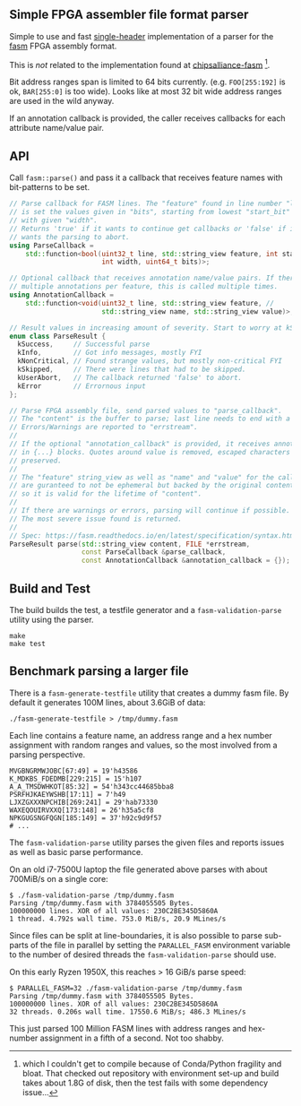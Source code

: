 Simple FPGA assembler file format parser
----------------------------------------

Simple to use and fast [single-header](./fasm-parse.h) implementation of a
parser for the [fasm] FPGA assembly format.

This is _not_ related to the implementation found at [chipsalliance-fasm] [^1].

Bit address ranges span is limited to 64 bits currently.
(e.g. `FOO[255:192]` is ok, `BAR[255:0]` is too wide). Looks like at most
32 bit wide address ranges are used in the wild anyway.

If an annotation callback is provided, the caller receives callbacks for each
attribute name/value pair.

## API

Call `fasm::parse()` and pass it a callback that receives feature names
with bit-patterns to be set.

```c++
// Parse callback for FASM lines. The "feature" found in line number "line"
// is set the values given in "bits", starting from lowest "start_bit" (lsb)
// with given "width".
// Returns 'true' if it wants to continue get callbacks or 'false' if it
// wants the parsing to abort.
using ParseCallback =
    std::function<bool(uint32_t line, std::string_view feature, int start_bit,
                       int width, uint64_t bits)>;

// Optional callback that receives annotation name/value pairs. If there are
// multiple annotations per feature, this is called multiple times.
using AnnotationCallback =
    std::function<void(uint32_t line, std::string_view feature, //
                       std::string_view name, std::string_view value)>;

// Result values in increasing amount of severity. Start to worry at kSkipped.
enum class ParseResult {
  kSuccess,     // Successful parse
  kInfo,        // Got info messages, mostly FYI
  kNonCritical, // Found strange values, but mostly non-critical FYI
  kSkipped,     // There were lines that had to be skipped.
  kUserAbort,   // The callback returned 'false' to abort.
  kError        // Errornous input
};

// Parse FPGA assembly file, send parsed values to "parse_callback".
// The "content" is the buffer to parse; last line needs to end with a newline.
// Errors/Warnings are reported to "errstream".
//
// If the optional "annotation_callback" is provided, it receives annotations
// in {...} blocks. Quotes around value is removed, escaped characters are
// preserved.
//
// The "feature" string_view as well as "name" and "value" for the callbacks
// are guranteed to not be ephemeral but backed by the original content,
// so it is valid for the lifetime of "content".
//
// If there are warnings or errors, parsing will continue if possible.
// The most severe issue found is returned.
//
// Spec: https://fasm.readthedocs.io/en/latest/specification/syntax.html
ParseResult parse(std::string_view content, FILE *errstream,
                  const ParseCallback &parse_callback,
                  const AnnotationCallback &annotation_callback = {});
```

## Build and Test

The build builds the test, a testfile generator and a `fasm-validation-parse`
utility using the parser.

```
make
make test
```

## Benchmark parsing a larger file

There is a `fasm-generate-testfile` utility that creates a dummy fasm file.
By default it generates 100M lines, about 3.6GiB of data:

```
./fasm-generate-testfile > /tmp/dummy.fasm
```

Each line contains a feature name, an address range and a hex number
assignment with random ranges and values, so the most involved from a parsing
perspective.

```
MVGBNGRMWJOBC[67:49] = 19'h43586
K_MDKBS_FDEDMB[229:215] = 15'h107
A_A_TMSDWHKOT[85:32] = 54'h343cc44685bba8
PSRFHJKAEYWSHB[17:11] = 7'h49
LJXZGXXXNPCHIB[269:241] = 29'hab73330
WAXEQOUIRVXXQ[173:148] = 26'h35a5cf8
NPKGUGSNGFQGN[185:149] = 37'h92c9d9f57
# ...
```

The `fasm-validation-parse` utility parses the given files and reports issues
as well as basic parse performance.

On an old i7-7500U laptop the file generated above parses with about 700MiB/s
on a single core:

```
$ ./fasm-validation-parse /tmp/dummy.fasm
Parsing /tmp/dummy.fasm with 3784055505 Bytes.
100000000 lines. XOR of all values: 230C2BE345D5860A
1 thread. 4.792s wall time. 753.0 MiB/s, 20.9 MLines/s
```

Since files can be split at line-boundaries, it is also possible to parse
sub-parts of the file in parallel by setting the `PARALLEL_FASM` environment
variable to the number of desired threads the `fasm-validation-parse` should
use.

On this early Ryzen 1950X, this reaches > 16 GiB/s parse speed:

```
$ PARALLEL_FASM=32 ./fasm-validation-parse /tmp/dummy.fasm
Parsing /tmp/dummy.fasm with 3784055505 Bytes.
100000000 lines. XOR of all values: 230C2BE345D5860A
32 threads. 0.206s wall time. 17550.6 MiB/s; 486.3 MLines/s
```

This just parsed 100 Million FASM lines with address ranges and hex-number
assignment in a fifth of a second. Not too shabby.

[^1]: which I couldn't get to compile because of Conda/Python fragility and
bloat. That checked out repository with environment set-up and build takes
about 1.8G of disk, then the test fails with some dependency issue...

[fasm]: https://fasm.readthedocs.io/
[chipsalliance-fasm]: https://github.com/chipsalliance/fasm
